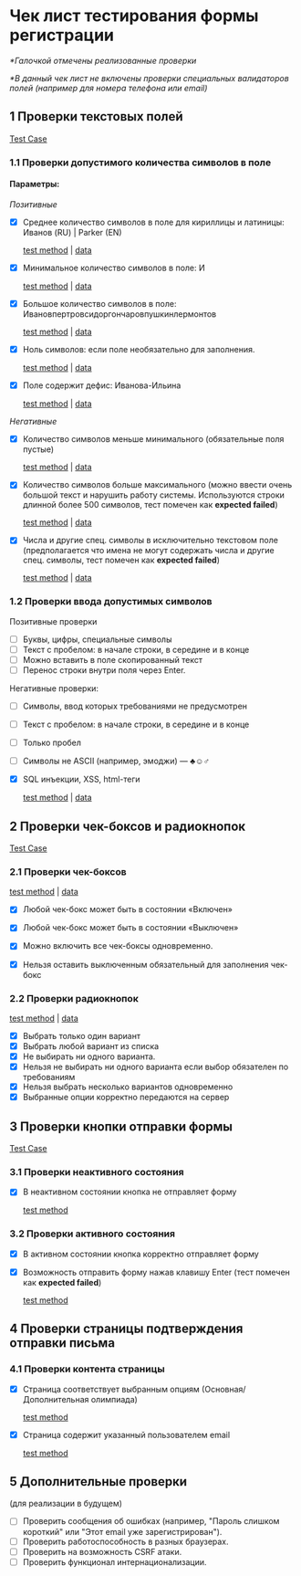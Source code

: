 # Чек лист тестирования формы регистрации

*\*Галочкой отмечены реализованные проверки*

*\*В данный чек лист не включены проверки специальных валидаторов полей (например для номера телефона или email)*

## 1 Проверки текстовых полей

[Test Case](https://github.com/kosdmit/Cy_test_task/blob/db9c1bd1dd2cff190610bc40f7c5ab513afbcf23/tests/test_registration_page.py#L80-L129)

### 1.1 Проверки допустимого количества символов в поле

#### Параметры:

_Позитивные_

- [x] Среднее количество символов в поле для кириллицы и латиницы: Иванов (RU) | Parker (EN)

  [test method](https://github.com/kosdmit/Cy_test_task/blob/db9c1bd1dd2cff190610bc40f7c5ab513afbcf23/tests/test_registration_page.py#L88-L91)
| [data](https://github.com/kosdmit/Cy_test_task/blob/db9c1bd1dd2cff190610bc40f7c5ab513afbcf23/tests/data.py#L54-L88)

- [x] Минимальное количество символов в поле: И

  [test method](https://github.com/kosdmit/Cy_test_task/blob/db9c1bd1dd2cff190610bc40f7c5ab513afbcf23/tests/test_registration_page.py#L88-L91)
| [data](https://github.com/kosdmit/Cy_test_task/blob/5ac5f0c11c8c15c6e55ef5457fdc85adc3df9a13/tests/data.py#L98-L101)

- [x] Большое количество символов в поле: Ивановпертровсидоргончаровпушкинлермонтов

  [test method](https://github.com/kosdmit/Cy_test_task/blob/db9c1bd1dd2cff190610bc40f7c5ab513afbcf23/tests/test_registration_page.py#L88-L91)
| [data](https://github.com/kosdmit/Cy_test_task/blob/5ac5f0c11c8c15c6e55ef5457fdc85adc3df9a13/tests/data.py#L103-L106)

- [x] Ноль символов: если поле необязательно для заполнения.

  [test method](https://github.com/kosdmit/Cy_test_task/blob/db9c1bd1dd2cff190610bc40f7c5ab513afbcf23/tests/test_registration_page.py#L88-L91)
| [data](https://github.com/kosdmit/Cy_test_task/blob/5ac5f0c11c8c15c6e55ef5457fdc85adc3df9a13/tests/data.py#L108-L112)

- [x] Поле содержит дефис: Иванова-Ильина

  [test method](https://github.com/kosdmit/Cy_test_task/blob/db9c1bd1dd2cff190610bc40f7c5ab513afbcf23/tests/test_registration_page.py#L88-L91)
| [data](https://github.com/kosdmit/Cy_test_task/blob/db9c1bd1dd2cff190610bc40f7c5ab513afbcf23/tests/data.py#L114-L118)

  
_Негативные_

- [x] Количество символов меньше минимального (обязательные поля пустые)

  [test method](https://github.com/kosdmit/Cy_test_task/blob/db9c1bd1dd2cff190610bc40f7c5ab513afbcf23/tests/test_registration_page.py#L111-L117)
| [data](https://github.com/kosdmit/Cy_test_task/blob/5ac5f0c11c8c15c6e55ef5457fdc85adc3df9a13/tests/data.py#L108-L112)

- [x] Количество символов больше максимального (можно ввести очень большой текст и нарушить работу системы. Используются строки длинной более 500 символов, тест помечен как **expected failed**)

  [test method](https://github.com/kosdmit/Cy_test_task/blob/db9c1bd1dd2cff190610bc40f7c5ab513afbcf23/tests/test_registration_page.py#L120-L129)
| [data](https://github.com/kosdmit/Cy_test_task/blob/db9c1bd1dd2cff190610bc40f7c5ab513afbcf23/tests/data.py#L132)

- [x] Числа и другие спец. символы в исключительно текстовом поле (предполагается что имена не могут содержать числа и другие спец. символы, тест помечен как **expected failed**)

  [test method](https://github.com/kosdmit/Cy_test_task/blob/db9c1bd1dd2cff190610bc40f7c5ab513afbcf23/tests/test_registration_page.py#L94-L108)
| [data](https://github.com/kosdmit/Cy_test_task/blob/db9c1bd1dd2cff190610bc40f7c5ab513afbcf23/tests/data.py#L121-L128)

  
### 1.2 Проверки ввода допустимых символов

Позитивные проверки

- [ ] Буквы, цифры, специальные символы
- [ ] Текст с пробелом: в начале строки, в середине и в конце
- [ ] Можно вставить в поле скопированный текст
- [ ] Перенос строки внутри поля через Enter.

Негативные проверки:

- [ ] Символы, ввод которых требованиями не предусмотрен
- [ ] Текст с пробелом: в начале строки, в середине и в конце
- [ ] Только пробел
- [ ] Символы не ASCII (например, эмоджи) — ♣☺♂
- [x] SQL инъекции, XSS, html-теги

  [test method](https://github.com/kosdmit/Cy_test_task/blob/db9c1bd1dd2cff190610bc40f7c5ab513afbcf23/tests/test_registration_page.py#L120-L129)
| [data](https://github.com/kosdmit/Cy_test_task/blob/db9c1bd1dd2cff190610bc40f7c5ab513afbcf23/tests/data.py#L133-L135)

  
## 2 Проверки чек-боксов и радиокнопок

[Test Case](https://github.com/kosdmit/Cy_test_task/blob/db9c1bd1dd2cff190610bc40f7c5ab513afbcf23/tests/test_registration_page.py#L132-L163)

### 2.1 Проверки чек-боксов


  [test method](https://github.com/kosdmit/Cy_test_task/blob/db9c1bd1dd2cff190610bc40f7c5ab513afbcf23/tests/test_registration_page.py#L156-L163)
| [data](https://github.com/kosdmit/Cy_test_task/blob/db9c1bd1dd2cff190610bc40f7c5ab513afbcf23/tests/data.py#L42-L46)


- [x] Любой чек-бокс может быть в состоянии «Включен»
- [x] Любой чек-бокс может быть в состоянии «Выключен»
- [x] Можно включить все чек-боксы одновременно.
- [x] Нельзя оставить выключенным обязательный для заполнения чек-бокс


### 2.2 Проверки радиокнопок

  [test method](https://github.com/kosdmit/Cy_test_task/blob/db9c1bd1dd2cff190610bc40f7c5ab513afbcf23/tests/test_registration_page.py#L133-L153)
| [data](https://github.com/kosdmit/Cy_test_task/blob/db9c1bd1dd2cff190610bc40f7c5ab513afbcf23/tests/data.py#L37-L40)


- [x] Выбрать только один вариант
- [x] Выбрать любой вариант из списка
- [x] Не выбирать ни одного варианта.
- [x] Нельзя не выбирать ни одного варианта если выбор обязателен по требованиям
- [x] Нельзя выбрать несколько вариантов одновременно
- [x] Выбранные опции корректно передаются на сервер

## 3 Проверки кнопки отправки формы

[Test Case](https://github.com/kosdmit/Cy_test_task/blob/db9c1bd1dd2cff190610bc40f7c5ab513afbcf23/tests/test_registration_page.py#L166-L190)

### 3.1 Проверки неактивного состояния

- [x] В неактивном состоянии кнопка не отправляет форму

  [test method](https://github.com/kosdmit/Cy_test_task/blob/db9c1bd1dd2cff190610bc40f7c5ab513afbcf23/tests/test_registration_page.py#L176-L190)


### 3.2 Проверки активного состояния

- [x] В активном состоянии кнопка корректно отправляет форму
- [x] Возможность отправить форму нажав клавишу Enter (тест помечен как **expected failed**)

  [test method](https://github.com/kosdmit/Cy_test_task/blob/db9c1bd1dd2cff190610bc40f7c5ab513afbcf23/tests/test_registration_page.py#L167-L173)


## 4 Проверки страницы подтверждения отправки письма

### 4.1 Проверки контента страницы

- [x] Страница соответствует выбранным опциям (Основная/Дополнительная олимпиада)

  [test method](https://github.com/kosdmit/Cy_test_task/blob/db9c1bd1dd2cff190610bc40f7c5ab513afbcf23/tests/test_registration_page.py#L133-L153)

- [x] Страница содержит указанный пользователем email

  [test method](https://github.com/kosdmit/Cy_test_task/blob/db9c1bd1dd2cff190610bc40f7c5ab513afbcf23/tests/test_registration_page.py#L46-L57)


## 5 Дополнительные проверки 
(для реализации в будущем)

- [ ] Проверить сообщения об ошибках (например, "Пароль слишком короткий" или "Этот email уже зарегистрирован").
- [ ] Проверить работоспособность в разных браузерах.
- [ ] Проверить на возможность CSRF атаки.
- [ ] Проверить функционал интернационализации.
